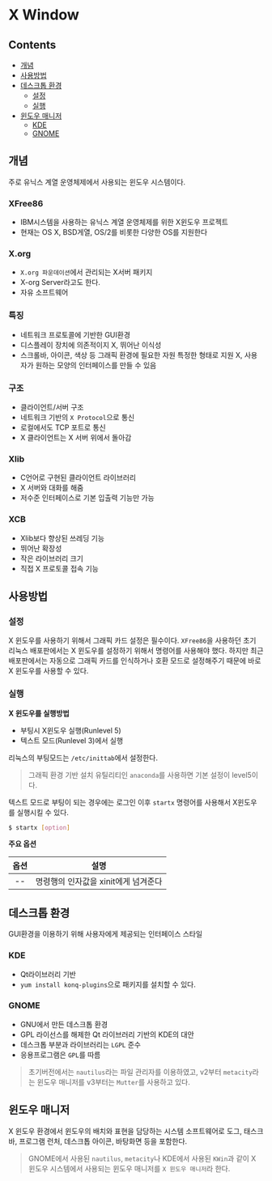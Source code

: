 X Window
===
Contents
---
- [개념](#개념)
- [사용방법](#사용방법)
- [데스크톱 환경](#데스크톱-환경)
  - [설정](#설정)
  - [실행](#실행)
- [윈도우 매니저](#윈도우-매니저)
  - [KDE](#KDE)
  - [GNOME](#GNOME)

개념
---
주로 유닉스 계열 운영체제에서 사용되는 윈도우 시스템이다.

### XFree86
- IBM시스템을 사용하는 유닉스 계열 운영체제를 위한 X윈도우 프로젝트
- 현재는 OS X, BSD게열, OS/2를 비롯한 다양한 OS를 지원한다

### X.org
- `X.org 파운데이션`에서 관리되는 X서버 패키지
- X-org Server라고도 한다.
- 자유 소프트웨어

### 특징
- 네트워크 프로토콜에 기반한 GUI환경
- 디스플레이 장치에 의존적이지 X, 뛰어난 이식성
- 스크롤바, 아이콘, 색상 등 그래픽 환경에 필요한 자원 특정한 형태로 지원 X, 사용자가 원하는 모양의 인터페이스를 만들 수 있음

### 구조
- 클라이언트/서버 구조
- 네트워크 기반의 `X Protocol`으로 통신
- 로컬에서도 TCP 포트로 통신
- X 클라이언트는 X 서버 위에서 돌아감

### Xlib
- C언어로 구현된 클라이언트 라이브러리
- X 서버와 대화를 해줌
- 저수준 인터페이스로 기본 입출력 기능만 가능

### XCB
- Xlib보다 향상된 쓰레딩 기능
- 뛰어난 확장성
- 작은 라이브러리 크기
- 직접 X 프로토콜 접속 기능

사용방법
---

### 설정
X 윈도우를 사용하기 위해서 그래픽 카드 설정은 필수이다. `XFree86`을 사용하던 초기 리눅스 배포판에서는 X 윈도우를 설정하기 위해서 명령어를 사용해야 했다. 하지만 최근 배포판에서는 자동으로 그래픽 카드를 인식하거나 호환 모드로 설정해주기 때문에 바로 X 윈도우를 사용할 수 있다.

### 실행
**X 윈도우를 실행방법**
- 부팅시 X윈도우 실행(Runlevel 5)
- 텍스트 모드(Runlevel 3)에서 실행

리눅스의 부팅모드는 `/etc/inittab`에서 설정한다.

> 그래픽 환경 기반 설치 유틸리티인 `anaconda`를 사용하면 기본 설정이 level5이다.

텍스트 모드로 부팅이 되는 경우에는 로그인 이후 `startx` 명령어를 사용해서 X윈도우를 실행시킬 수 있다.

```bash
$ startx [option]
```

**주요 옵션**

| 옵션 | 설명     |
| :-------------: | ------------- |
| --     | 명령행의 인자값을 xinit에게 넘겨준다       |

데스크톱 환경
---
GUI환경을 이용하기 위해 사용자에게 제공되는 인터페이스 스타일

### KDE
- Qt라이브러리 기반
- `yum install konq-plugins`으로 패키지를 설치할 수 있다.

### GNOME
- GNU에서 만든 데스크톱 환경
- GPL 라이선스를 해제한 Qt 라이브러리 기반의 KDE의 대안
- 데스크톱 부분과 라이브러리는 `LGPL` 준수
- 응용프로그램은 `GPL`를 따름

> 초기버전에서는 `nautilus`라는 파일 관리자를 이용하였고, v2부터 `metacity`라는 윈도우 매니저를 v3부터는 `Mutter`를 사용하고 있다.

윈도우 매니저
---
X 윈도우 환경에서 윈도우의 배치와 표현을 담당하는 시스템 소프트웨어로 도그,  태스크 바, 프로그램 런처, 데스크톱 아이콘, 바탕화면 등을 포함한다.

> GNOME에서 사용된 `nautilus`, `metacity`나 KDE에서 사용된 `KWin`과 같이 X 윈도우 시스템에서 사용되는 윈도우 매니저를 `X 윈도우 매니저`라 한다.
